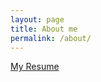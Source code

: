 ```yaml
---
layout: page
title: About me
permalink: /about/
---
```


[My Resume](https://gubeyondpixels.github.io/resume/)